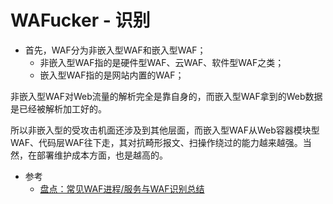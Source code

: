 # WAFucker - 识别

- 首先，WAF分为非嵌入型WAF和嵌入型WAF；
	- 非嵌入型WAF指的是硬件型WAF、云WAF、软件型WAF之类；
	- 嵌入型WAF指的是网站内置的WAF；

非嵌入型WAF对Web流量的解析完全是靠自身的，而嵌入型WAF拿到的Web数据是已经被解析加工好的。

所以非嵌入型的受攻击机面还涉及到其他层面，而嵌入型WAF从Web容器模块型WAF、代码层WAF往下走，其对抗畸形报文、扫操作绕过的能力越来越强。当然，在部署维护成本方面，也是越高的。









- 参考
	- [盘点：常见WAF进程/服务与WAF识别总结](https://www.secrss.com/articles/27147)
